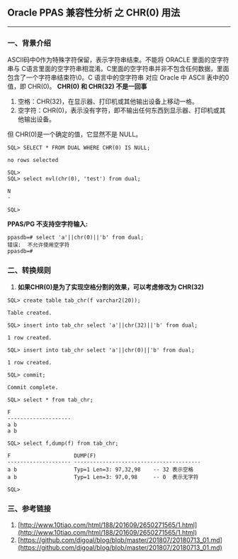 ## Oracle PPAS 兼容性分析 之 CHR(0) 用法
---

### 一、背景介绍
ASCII码中0作为特殊字符保留，表示字符串结束。不能将 ORACLE 里面的空字符串与 C语言里面的空字符串相混淆。C里面的空字符串并非不包含任何数据，里面包含了一个字符串结束符\0。C 语言中的空字符串 对应 Oracle 中 ASCII 表中的0值，即 CHR(0)。
**CHR(0) 和 CHR(32) 不是一回事**
1. 空格：CHR(32)，在显示器、打印机或其他输出设备上移动一格。
2. 空字符：CHR(0)，表示没有字符，即不输出任何东西到显示器、打印机或其他输出设备。

但 CHR(0)是一个确定的值，它显然不是 NULL。
```
SQL> SELECT * FROM DUAL WHERE CHR(0) IS NULL;

no rows selected

SQL> 
SQL> select nvl(chr(0), 'test') from dual; 

N
-

SQL> 
```
**PPAS/PG 不支持空字符输入:**
```
ppasdb=# select 'a'||chr(0)||'b' from dual;
错误:  不允许使用空字符
ppasdb=# 
```

### 二、转换规则
1. **如果CHR(0)是为了实现空格分割的效果，可以考虑修改为 CHR(32)**

```
SQL> create table tab_chr(f varchar2(20));

Table created.

SQL> insert into tab_chr select 'a'||chr(32)||'b' from dual;

1 row created.

SQL> insert into tab_chr select 'a'||chr(0)||'b' from dual;

1 row created.

SQL> commit;

Commit complete.

SQL> select * from tab_chr;

F
--------------------
a b
a b

SQL> select f,dump(f) from tab_chr;

F                    DUMP(F)
-------------------- ----------------------------------------
a b                  Typ=1 Len=3: 97,32,98    -- 32 表示空格
a b                  Typ=1 Len=3: 97,0,98     -- 0  表示无字符

SQL> 
```



### 三、参考链接
1. [http://www.10tiao.com/html/188/201609/2650271565/1.html](http://www.10tiao.com/html/188/201609/2650271565/1.html)
2. [https://github.com/digoal/blog/blob/master/201807/20180713_01.md](https://github.com/digoal/blog/blob/master/201807/20180713_01.md)
